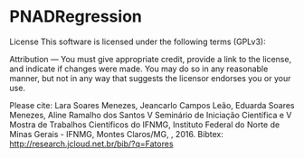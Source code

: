 # PNADRegression

License
This software is licensed under the following terms (GPLv3):

Attribution — You must give appropriate credit, provide a link to the license, and indicate if changes were made. You may do so in any reasonable manner, but not in any way that suggests the licensor endorses you or your use. 

Please cite:
Lara Soares Menezes, Jeancarlo Campos Leão, Eduarda Soares Menezes, Aline Ramalho dos Santos
V Seminário de Iniciação Científica e V Mostra de Trabalhos Científicos do IFNMG, Instituto Federal do Norte de Minas Gerais - IFNMG, Montes Claros/MG, , 2016. Bibtex: http://research.jcloud.net.br/bib/?q=Fatores

